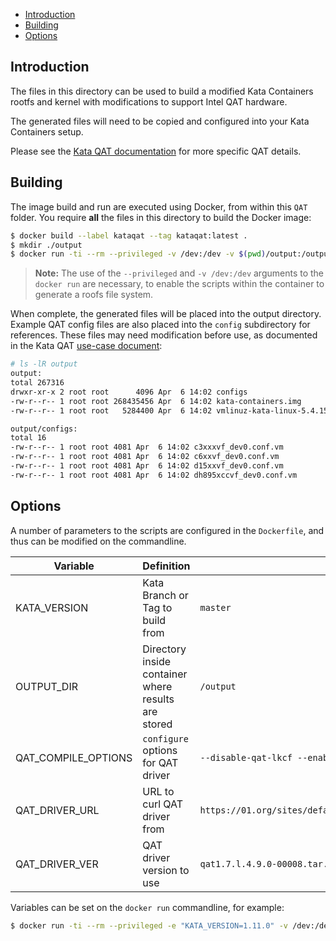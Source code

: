 
  * [Introduction](#introduction)
  * [Building](#building)
  * [Options](#options)

## Introduction

The files in this directory can be used to build a modified Kata Containers rootfs
and kernel with modifications to support Intel QAT hardware.

The generated files will need to be copied and configured into your Kata Containers
setup.

Please see the
[Kata QAT documentation](https://github.com/kata-containers/documentation/blob/master/use-cases/using-Intel-QAT-and-kata.md)
for more specific QAT details.

## Building

The image build and run are executed using Docker, from within this `QAT` folder. You
require **all** the files in this directory to build the Docker image:

```sh
$ docker build --label kataqat --tag kataqat:latest . 
$ mkdir ./output
$ docker run -ti --rm --privileged -v /dev:/dev -v $(pwd)/output:/output kataqat
```

> **Note:** The use of the `--privileged` and `-v /dev:/dev` arguments to the `docker run` are
> necessary, to enable the scripts within the container to generate a roofs file system.

When complete, the generated files will be placed into the output directory. Example QAT config
files are also placed into the `config` subdirectory for references. These files may need
modification before use, as documented in the Kata QAT
[use-case document](https://github.com/kata-containers/documentation/blob/master/use-cases/using-Intel-QAT-and-kata.md#copy-intel-qat-configuration-files-and-enable-virtual-functions):

```sh
# ls -lR output
output:
total 267316
drwxr-xr-x 2 root root      4096 Apr  6 14:02 configs
-rw-r--r-- 1 root root 268435456 Apr  6 14:02 kata-containers.img
-rw-r--r-- 1 root root   5284400 Apr  6 14:02 vmlinuz-kata-linux-5.4.15-71_qat

output/configs:
total 16
-rw-r--r-- 1 root root 4081 Apr  6 14:02 c3xxxvf_dev0.conf.vm
-rw-r--r-- 1 root root 4081 Apr  6 14:02 c6xxvf_dev0.conf.vm
-rw-r--r-- 1 root root 4081 Apr  6 14:02 d15xxvf_dev0.conf.vm
-rw-r--r-- 1 root root 4081 Apr  6 14:02 dh895xccvf_dev0.conf.vm
```

## Options

A number of parameters to the scripts are configured in the `Dockerfile`, and thus can be modified
on the commandline.


| Variable | Definition | Default value |
| -------- | ---------- | ------------- |
| KATA_VERSION | Kata Branch or Tag to build from | `master` |
| OUTPUT_DIR | Directory inside container where results are stored | `/output` |
| QAT_COMPILE_OPTIONS | `configure` options for QAT driver | `--disable-qat-lkcf --enable-icp-sriov=guest` |
| QAT_DRIVER_URL | URL to curl QAT driver from | `https://01.org/sites/default/files/downloads/${QAT_DRIVER_VER}` |
| QAT_DRIVER_VER | QAT driver version to use | `qat1.7.l.4.9.0-00008.tar.gz` |

Variables can be set on the `docker run` commandline, for example:

```sh
$ docker run -ti --rm --privileged -e "KATA_VERSION=1.11.0" -v /dev:/dev -v ${PWD}/output:/output kataqat
```
